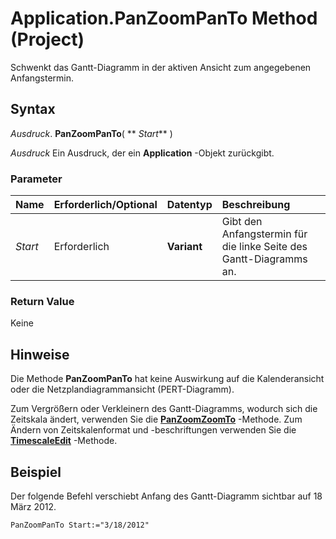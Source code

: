 
# Application.PanZoomPanTo Method (Project)

Schwenkt das Gantt-Diagramm in der aktiven Ansicht zum angegebenen Anfangstermin.


## Syntax

 _Ausdruck_. **PanZoomPanTo**( ** _Start_** )

 _Ausdruck_ Ein Ausdruck, der ein **Application** -Objekt zurückgibt.


### Parameter



|**Name**|**Erforderlich/Optional**|**Datentyp**|**Beschreibung**|
|:-----|:-----|:-----|:-----|
| _Start_|Erforderlich|**Variant**|Gibt den Anfangstermin für die linke Seite des Gantt-Diagramms an.|

### Return Value

Keine


## Hinweise

Die Methode  **PanZoomPanTo** hat keine Auswirkung auf die Kalenderansicht oder die Netzplandiagrammansicht (PERT-Diagramm).

Zum Vergrößern oder Verkleinern des Gantt-Diagramms, wodurch sich die Zeitskala ändert, verwenden Sie die  **[PanZoomZoomTo](bd8510b8-fbdb-2c96-94a7-98c377b2d331.md)** -Methode. Zum Ändern von Zeitskalenformat und -beschriftungen verwenden Sie die **[TimescaleEdit](7f1ee80d-8de3-ebde-9961-105a31c62653.md)** -Methode.


## Beispiel

Der folgende Befehl verschiebt Anfang des Gantt-Diagramm sichtbar auf 18 März 2012.


```
PanZoomPanTo Start:="3/18/2012" 

```

